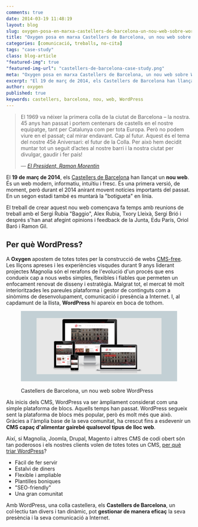 ```yaml
---
comments: true
date: 2014-03-19 11:48:19
layout: blog
slug: oxygen-posa-en-marxa-castellers-de-barcelona-un-nou-web-sobre-wordpress
title: "Oxygen posa en marxa Castellers de Barcelona, un nou web sobre WordPress"
categories: [comunicació, treballs, no-cita]
tags: "case-study" 
class: blog-article
"featured-img": true
"featured-img-url": "castellers-de-barcelona-case-study.png"
meta: "Oxygen posa en marxa Castellers de Barcelona, un nou web sobre WordPress"
excerpt: "El 19 de març de 2014, els Castellers de Barcelona han llançat un nou web. És un web modern, informatiu, intuïtiu i fresc."
author: oxygen
published: true
keywords: castellers, barcelona, nou, web, WordPress
---
```


>El 1969 va néixer la primera colla de la ciutat de Barcelona – la nostra. 45 anys han passat i portem centenars de castells en el nostre equipatge, tant per Catalunya com per tota Europa. Però no podem viure en el passat; cal mirar endavant. Cap al futur. Aquest és el tema del nostre 45è Aniversari: el futur de la Colla. Per això hem decidit muntar tot un seguit d’actes al nostre barri i la nostra ciutat per divulgar, gaudir i fer país!<footer>&mdash; <cite><a href="{{ page.url }}" title="{{ page.title }}">El President, Ramon Morentin</a></cite></footer>

El **19 de març de 2014**, els [Castellers de Barcelona](http://www.castellersdebarcelona.cat/ "Colla Castellers de Barcelona") han llançat un **nou web**. És un web modern, informatiu, intuïtiu i fresc. És una primera versió, de moment, però durant el 2014 anirant movent notícies importants del passat. En un segon estadi també es muntarà la  "botigueta" en línia.

El treball de crear aquest nou web començava fa temps amb reunions de treball amb el Sergi Rubia "Baggio", Alex Rubia, Txory Lleixà, Sergi Brió i després s'han anat afegint opinions i feedback de la Junta, Edu París, Oriol Baró i Ramon Gil.

## Per què WordPress?

A **Oxygen** apostem de totes totes per la construcció de webs [CMS-free](/oxygen-un-web-cms-free). Les lliçons apreses i les experiències visqudes durant 9 anys liderant projectes Magnolia són el rerafons de l'evolució d'un procés que ens condueix cap a nous webs simples, flexibles i fiables que permeten un enfocament renovat de disseny i estratègia. Malgrat tot, el mercat té molt interioritzades les pareules plataforma i gestor de continguts com a sinòmims de desenvolupament, comunicació i presència a Internet. I, al capdamunt de la llista, **WordPress** hi apareix en boca de tothom.

<figure class="hidden-xs hidden-sm ox_animate_when_almost_visible ox_right-to-left"><img src="/assets/img/castellers-de-barcelona-full-width-snapshot.png" /><figcaption><p>Castellers de Barcelona, un nou web sobre WordPress</p></figcaption></figure>

Als inicis dels CMS, WordPress va ser àmpliament considerat com una simple plataforma de blocs. Aquells temps han passat. WordPress segueix sent la plataforma de blocs més popular, però és molt més que això. Gràcies a l'àmplia base de la seva comunitat, ha crescut fins a esdevenir un **CMS capaç d'alimentar gairebé qualsevol tipus de lloc web**. 

Així, si Magnolia, Joomla, Drupal, Magento i altres CMS de codi obert són tan poderosos i els nostres clients volen de totes totes un CMS, [per què triar WordPress](/per-que-wordpress/)?

- Fàcil de fer servir
- Estalvi de diners
- Flexible i ampliable
- Plantilles boniques
- "SEO-friendly"
- Una gran comunitat

Amb WordPress, una colla castellera, els **Castellers de Barcelona**, un col·lectiu tan divers i tan dinàmic, pot **gestionar de manera eficaç** la seva presència i la seva comunicació a Internet.